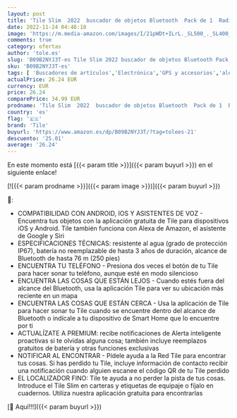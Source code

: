 ```yaml
---
layout: post
title: 'Tile Slim  2022  buscador de objetos Bluetooth  Pack de 1  Radio búsqueda 60m  compatible con Alexa y Google Smart Home  iOS  Android  Busca llaves  carteras  bolsos y más  negro'
date: 2022-11-24 04:46:18
image: 'https://m.media-amazon.com/images/I/21pWDt+ILrL._SL500_._SL400_.jpg'
comments: true
category: ofertas
author: 'tole.es'
slug: 'B09B2NYJ3T-es Tile Slim 2022 buscador de objetos Bluetooth Pack de 1...'
sku: 'B09B2NYJ3T-es'
tags: [ 'Buscadores de artículos','Electrónica','GPS y accesorios','alexa','tile','🇪🇸', ]
actualPrice: 26.24 EUR
currency: EUR
price: 26.24
comparePrice: 34.99 EUR
prodname: 'Tile Slim  2022  buscador de objetos Bluetooth  Pack de 1  Radio búsqueda 60m  compatible con Alexa y Google Smart Home  iOS  Android  Busca llaves  carteras  bolsos y más  negro'
country: 'es'
flag: '🇪🇸'
brand: 'Tile'
buyurl: 'https://www.amazon.es/dp/B09B2NYJ3T/?tag=tolees-21'
descuento: '25.01'
average: '26.24'
---
```


En este momento está [{{< param title >}}]({{< param buyurl >}}) en el siguiente enlace!

[![{{< param prodname >}}]({{< param image >}})]({{< param buyurl >}})

🔎:

- COMPATIBILIDAD CON ANDROID, IOS Y ASISTENTES DE VOZ - Encuentra tus objetos con la aplicación gratuita de Tile para dispositivos iOS y Android. Tile también funciona con Alexa de Amazon, el asistente de Google y Siri
- ESPECIFICACIONES TÉCNICAS: resistente al agua (grado de protección IP67), batería no reemplazable de hasta 3 años de duración, alcance de Bluetooth de hasta 76 m (250 pies)
- ENCUENTRA TU TELÉFONO - Presiona dos veces el botón de tu Tile para hacer sonar tu teléfono, aunque esté en modo silencioso
- ENCUENTRA LAS COSAS QUE ESTÁN LEJOS - Cuando estés fuera del alcance del Bluetooth, usa la aplicación Tile para ver su ubicación más reciente en un mapa
- ENCUENTRA LAS COSAS QUE ESTÁN CERCA - Usa la aplicación de Tile para hacer sonar tu Tile cuando se encuentre dentro del alcance de Bluetooth o indícale a tu dispositivo de Smart Home que lo encuentre por ti
- ACTUALÍZATE A PREMIUM: recibe notificaciones de Alerta inteligente proactivas si te olvidas alguna cosa; también incluye reemplazos gratuitos de batería y otras funciones exclusivas
- NOTIFICAR AL ENCONTRAR - Pídele ayuda a la Red Tile para encontrar tus cosas. Si has perdido tu Tile, incluye información de contacto recibir una notificación cuando alguien escanee el código QR de tu Tile perdido
- EL LOCALIZADOR FINO: Tile te ayuda a no perder la pista de tus cosas. Introduce el Tile Slim en carteras y etiquetas de equipaje o fíjalo en cuadernos. Utiliza nuestra aplicación gratuita para encontrarlas

[🛒 Aquí!!!]({{< param buyurl >}})
